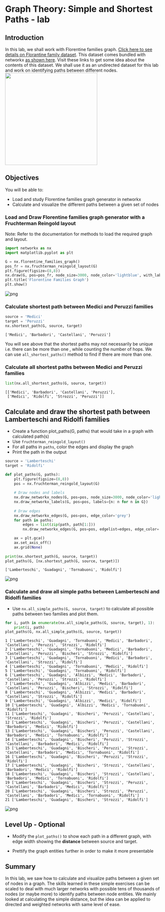 
# Graph Theory: Simple and Shortest Paths - lab

## Introduction
In this lab, we shall work with Florentine families graph.
[Click here to see details on Florantine family dataset](http://www.casos.cs.cmu.edu/computational_tools/datasets/external/padgett/index2.html). This dataset comes bundled with networkx [as shown here](https://networkx.github.io/documentation/stable/reference/generated/networkx.generators.social.florentine_families_graph.html#networkx.generators.social.florentine_families_graph). Visit these links to get some idea about the contents of this dataset. We shall use it as an undirected dataset for this lab and work on identifying paths between different nodes. 
<img src="http://www.promoguidesiena.it/admin/img/022013/1362048286CaterinaDeMediciweddinguffizi5470.jpg" width=300>

## Objectives
You will be able to:
- Load and study Florentine families graph generator in networkx
- Calculate and visualize the different paths between a given set of nodes

### Load and Draw Florentine families graph generator with a Fruchterman Reingold layout

Note: Refer to the documentation for methods to load the required graph and layout. 


```python
import networkx as nx
import matplotlib.pyplot as plt

G = nx.florentine_families_graph()
pos_fr = nx.fruchterman_reingold_layout(G)
plt.figure(figsize=(8,8))
nx.draw(G, pos=pos_fr, node_size=3000, node_color='lightblue', with_labels=True, edge_color='grey')
plt.title('Florentine Families Graph')
plt.show()
```


![png](index_files/index_3_0.png)


### Calculate shortest path between Medici and Peruzzi families


```python
source = 'Medici'
target = 'Peruzzi'
nx.shortest_path(G, source, target)
```




    ['Medici', 'Barbadori', 'Castellani', 'Peruzzi']



You will see above that the shortest paths may not necessarily be unique i.e. there can be more than one , while counting the number of hops. We can use `all_shortest_paths()` method to find if there are more than one. 

### Calculate all shortest paths between Medici and Peruzzi families


```python
list(nx.all_shortest_paths(G, source, target))
```




    [['Medici', 'Barbadori', 'Castellani', 'Peruzzi'],
     ['Medici', 'Ridolfi', 'Strozzi', 'Peruzzi']]



## Calculate and draw the shortest path between Lamberteschi and Ridolfi families

- Create a function plot_paths(G, paths) that would take in a graph with calculated path(s)
- Use `fruchterman_reingold_layout()`
- For all paths in `paths`, color the edges and display the graph 
- Print the path in the output 


```python
source = 'Lamberteschi'
target = 'Ridolfi'
```


```python
def plot_paths(G, paths):
    plt.figure(figsize=(8,8))
    pos = nx.fruchterman_reingold_layout(G)
    
    # Draw nodes and labels
    nx.draw_networkx_nodes(G, pos=pos, node_size=3000, node_color='lightblue')
    nx.draw_networkx_labels(G, pos=pos, labels={n: n for n in G})
    
    # Draw edges
    nx.draw_networkx_edges(G, pos=pos, edge_color='grey')
    for path in paths:
        edges = list(zip(path, path[1:]))
        nx.draw_networkx_edges(G, pos=pos, edgelist=edges, edge_color='salmon', width=8, )

    ax = plt.gca()
    ax.set_axis_off()
    ax.grid(None)
    
print(nx.shortest_path(G, source, target))
plot_paths(G, [nx.shortest_path(G, source, target)])
```

    ['Lamberteschi', 'Guadagni', 'Tornabuoni', 'Ridolfi']



![png](index_files/index_10_1.png)


### Calculate and draw all simple paths between Lamberteschi and Ridolfi families
- Use `nx.all_simple_paths(G, source, target)` to calculate all possible paths between two families and plot them.


```python
for i, path in enumerate(nx.all_simple_paths(G, source, target), 1):
    print(i, path)
plot_paths(G, nx.all_simple_paths(G, source, target))
```

    1 ['Lamberteschi', 'Guadagni', 'Tornabuoni', 'Medici', 'Barbadori', 'Castellani', 'Peruzzi', 'Strozzi', 'Ridolfi']
    2 ['Lamberteschi', 'Guadagni', 'Tornabuoni', 'Medici', 'Barbadori', 'Castellani', 'Peruzzi', 'Bischeri', 'Strozzi', 'Ridolfi']
    3 ['Lamberteschi', 'Guadagni', 'Tornabuoni', 'Medici', 'Barbadori', 'Castellani', 'Strozzi', 'Ridolfi']
    4 ['Lamberteschi', 'Guadagni', 'Tornabuoni', 'Medici', 'Ridolfi']
    5 ['Lamberteschi', 'Guadagni', 'Tornabuoni', 'Ridolfi']
    6 ['Lamberteschi', 'Guadagni', 'Albizzi', 'Medici', 'Barbadori', 'Castellani', 'Peruzzi', 'Strozzi', 'Ridolfi']
    7 ['Lamberteschi', 'Guadagni', 'Albizzi', 'Medici', 'Barbadori', 'Castellani', 'Peruzzi', 'Bischeri', 'Strozzi', 'Ridolfi']
    8 ['Lamberteschi', 'Guadagni', 'Albizzi', 'Medici', 'Barbadori', 'Castellani', 'Strozzi', 'Ridolfi']
    9 ['Lamberteschi', 'Guadagni', 'Albizzi', 'Medici', 'Ridolfi']
    10 ['Lamberteschi', 'Guadagni', 'Albizzi', 'Medici', 'Tornabuoni', 'Ridolfi']
    11 ['Lamberteschi', 'Guadagni', 'Bischeri', 'Peruzzi', 'Castellani', 'Strozzi', 'Ridolfi']
    12 ['Lamberteschi', 'Guadagni', 'Bischeri', 'Peruzzi', 'Castellani', 'Barbadori', 'Medici', 'Ridolfi']
    13 ['Lamberteschi', 'Guadagni', 'Bischeri', 'Peruzzi', 'Castellani', 'Barbadori', 'Medici', 'Tornabuoni', 'Ridolfi']
    14 ['Lamberteschi', 'Guadagni', 'Bischeri', 'Peruzzi', 'Strozzi', 'Castellani', 'Barbadori', 'Medici', 'Ridolfi']
    15 ['Lamberteschi', 'Guadagni', 'Bischeri', 'Peruzzi', 'Strozzi', 'Castellani', 'Barbadori', 'Medici', 'Tornabuoni', 'Ridolfi']
    16 ['Lamberteschi', 'Guadagni', 'Bischeri', 'Peruzzi', 'Strozzi', 'Ridolfi']
    17 ['Lamberteschi', 'Guadagni', 'Bischeri', 'Strozzi', 'Castellani', 'Barbadori', 'Medici', 'Ridolfi']
    18 ['Lamberteschi', 'Guadagni', 'Bischeri', 'Strozzi', 'Castellani', 'Barbadori', 'Medici', 'Tornabuoni', 'Ridolfi']
    19 ['Lamberteschi', 'Guadagni', 'Bischeri', 'Strozzi', 'Peruzzi', 'Castellani', 'Barbadori', 'Medici', 'Ridolfi']
    20 ['Lamberteschi', 'Guadagni', 'Bischeri', 'Strozzi', 'Peruzzi', 'Castellani', 'Barbadori', 'Medici', 'Tornabuoni', 'Ridolfi']
    21 ['Lamberteschi', 'Guadagni', 'Bischeri', 'Strozzi', 'Ridolfi']



![png](index_files/index_12_1.png)


## Level Up - Optional 

- Modify the `plot_paths()` to show each path in a different graph, with edge width showing the **distance** between source and target. 

- Prettify the graph entities further in order to make it more presentable

## Summary 

In this lab, we saw how to calculate and visualize paths between a given set of nodes in a graph. The skills learned in these simple exercises can be scaled to deal with much larger networks with possible tens of thousands of nodes (or maybe more) to identify paths between node entities. We mainly looked at calculating the simple distance, but the idea can be applied to directed and weighted networks with same level of ease. 

